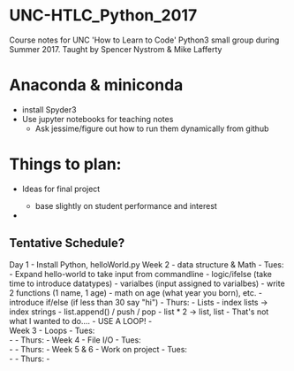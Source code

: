 # UNC-HTLC_Python_2017
Course notes for UNC 'How to Learn to Code' Python3 small group during Summer 2017. Taught by Spencer Nystrom &amp; Mike Lafferty

# Anaconda & miniconda
 - install Spyder3
 - Use jupyter notebooks for teaching notes
 	- Ask jessime/figure out how to run them dynamically from github


# Things to plan:
- Ideas for final project
  - base slightly on student performance and interest

-  

## Tentative Schedule?
Day  1 - Install Python, helloWorld.py 
Week 2 - data structure & Math
	- Tues:  
		- Expand hello-world to take input from commandline 
			- logic/ifelse (take time to introduce datatypes)
			- varialbes (input assigned to varialbes)
			- write 2 functions (1 name, 1 age)
			- math on age (what year you born), etc.
				- introduce if/else (if less than 30 say "hi")
	- Thurs:
		- Lists
		- index lists -> index strings 
		- list.append() / push / pop
		- list * 2 -> list, list 
			- That's not what I wanted to do....
				- USE A LOOP!
		-    
Week 3 - Loops
	- Tues:  
		- 
	- Thurs:
		-
Week 4 - File I/O
	- Tues:  
		- 
	- Thurs:
		-
Week 5 & 6 - Work on project
	- Tues:  
		- 
	- Thurs:
		-


